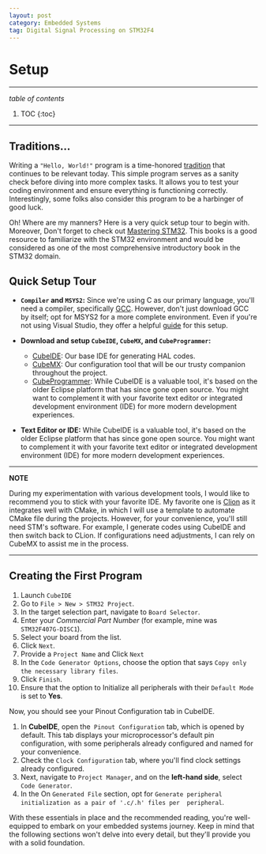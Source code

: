 ```yaml
---
layout: post
category: Embedded Systems
tag: Digital Signal Processing on STM32F4
---
```



# Setup

---
_table of contents_
1. TOC
{:toc}
---

## Traditions...

Writing a `"Hello, World!"` program is a time-honored [tradition][ancient_tradition] that continues to be relevant today. This simple program serves as a sanity check before diving into more complex tasks. It allows you to test your coding environment  and ensure everything is functioning correctly. Interestingly, some folks also consider  this program to be a harbinger of good luck.

Oh! Where are my manners? Here is a very quick setup tour to begin with. Moreover, Don't forget to check out [Mastering STM32][mastering_stm32]. This books is a good resource to familiarize with the STM32 environment and would be considered as one of the most comprehensive introductory book in the STM32 domain.

## Quick Setup Tour
* **`Compiler` and `MSYS2`:** Since we're using C as our primary language, you'll need a compiler, specifically [GCC][gcc]. 
  However, don't just download GCC by itself; opt for MSYS2 for a more complete environment. Even if you're not using Visual Studio, they offer a helpful [guide][msys_guide] for this setup.


* **Download and setup `CubeIDE`, `CubeMX`, and `CubeProgrammer`:** 
  * [CubeIDE][cube_ide]: Our base IDE for generating HAL codes.
  * [CubeMX][cube_mx]: Our configuration tool that will be our trusty companion throughout the project.
  * [CubeProgrammer][cube_programmer]: While CubeIDE is a valuable tool, it's based on the older Eclipse platform
    that has since gone open source. You might want to complement it with your favorite text editor or integrated
    development environment (IDE) for more modern development experiences.


* **Text Editor or IDE:** While CubeIDE is a valuable tool, it's based on the older Eclipse platform that has since
  gone open source. You might want to complement it with your favorite text editor or integrated development
  environment (IDE) for more modern development experiences.

---
**NOTE**

During my experimentation with various development tools, I would like to recommend you to stick 
with your favorite IDE. My favorite one is [Clion][clion] as it integrates well with CMake, in which I will use a 
template to automate CMake file during the projects.  However, for your convenience, you'll still need STM's 
software. For example, I generate codes using CubeIDE and then switch back to CLion. If configurations need 
adjustments, I can rely on CubeMX to assist me in the process.

---

## Creating the First Program
1. Launch `CubeIDE`
2. Go to `File > New > STM32 Project`.
3. In the target selection part, navigate to `Board Selector`.
4. Enter your _Commercial Part Number_ (for example, mine was `STM32F407G-DISC1`).
5. Select your board from the list.
6. Click `Next`.
7. Provide a `Project Name` and Click `Next`
8. In the `Code Generator Options`, choose the option that says `Copy only the necessary library files`.
9. Click `Finish`.
10. Ensure that the option to Initialize all peripherals with their `Default Mode` is set to **Yes**.


Now, you should see your Pinout Configuration tab in CubeIDE.

1. In **CubeIDE**, open the` Pinout Configuration` tab, which is opened by default. This tab displays your 
   microprocessor's default pin
   configuration, with some peripherals already configured and named for your convenience.
2. Check the `Clock Configuration` tab, where you'll find clock settings already configured.
3. Next, navigate to `Project Manager`, and on the **left-hand side**, select `Code Generator`.
4. In the On `Generated File` section, opt for `Generate peripheral initialization as a pair of '.c/.h' files per 
   peripheral`.

With these essentials in place and the recommended reading, you're well-equipped to embark on your embedded systems 
journey. Keep in mind that the following sections won't delve into every detail, but they'll provide you with a 
solid foundation.


[ancient_tradition]: https://en.wikipedia.org/wiki/%22Hello,_World!%22_program
[gcc]:  https://gcc.gnu.org/
[msys_guide]: https://code.visualstudio.com/docs/cpp/config-mingw
[cube_ide]: https://www.st.com/en/development-tools/stm32cubeide.html
[cube_mx]: https://www.st.com/en/development-tools/stm32cubemx.html
[cube_programmer]: https://www.st.com/en/development-tools/stm32cubeprog.html
[clion]: https://www.jetbrains.com/clion/
[mastering_stm32]: https://www.carminenoviello.com/mastering-stm32/